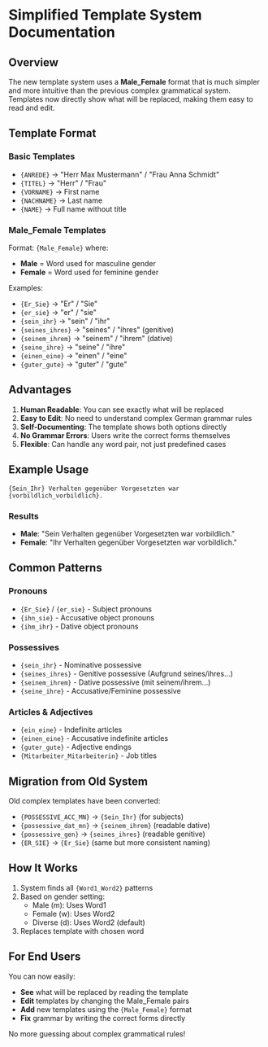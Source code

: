 # Simplified Template System Documentation

## Overview

The new template system uses a **Male_Female** format that is much simpler and more intuitive than the previous complex grammatical system. Templates now directly show what will be replaced, making them easy to read and edit.

## Template Format

### Basic Templates

- `{ANREDE}` → "Herr Max Mustermann" / "Frau Anna Schmidt"
- `{TITEL}` → "Herr" / "Frau"
- `{VORNAME}` → First name
- `{NACHNAME}` → Last name
- `{NAME}` → Full name without title

### Male_Female Templates

Format: `{Male_Female}` where:

- **Male** = Word used for masculine gender
- **Female** = Word used for feminine gender

Examples:

- `{Er_Sie}` → "Er" / "Sie"
- `{er_sie}` → "er" / "sie"
- `{sein_ihr}` → "sein" / "ihr"
- `{seines_ihres}` → "seines" / "ihres" (genitive)
- `{seinem_ihrem}` → "seinem" / "ihrem" (dative)
- `{seine_ihre}` → "seine" / "ihre"
- `{einen_eine}` → "einen" / "eine"
- `{guter_gute}` → "guter" / "gute"

## Advantages

1. **Human Readable**: You can see exactly what will be replaced
2. **Easy to Edit**: No need to understand complex German grammar rules
3. **Self-Documenting**: The template shows both options directly
4. **No Grammar Errors**: Users write the correct forms themselves
5. **Flexible**: Can handle any word pair, not just predefined cases

## Example Usage

```
{Sein_Ihr} Verhalten gegenüber Vorgesetzten war {vorbildlich_vorbildlich}.
```

### Results

- **Male**: "Sein Verhalten gegenüber Vorgesetzten war vorbildlich."
- **Female**: "Ihr Verhalten gegenüber Vorgesetzten war vorbildlich."

## Common Patterns

### Pronouns

- `{Er_Sie}` / `{er_sie}` - Subject pronouns
- `{ihn_sie}` - Accusative object pronouns
- `{ihm_ihr}` - Dative object pronouns

### Possessives

- `{sein_ihr}` - Nominative possessive
- `{seines_ihres}` - Genitive possessive (Aufgrund seines/ihres...)
- `{seinem_ihrem}` - Dative possessive (mit seinem/ihrem...)
- `{seine_ihre}` - Accusative/Feminine possessive

### Articles & Adjectives

- `{ein_eine}` - Indefinite articles
- `{einen_eine}` - Accusative indefinite articles
- `{guter_gute}` - Adjective endings
- `{Mitarbeiter_Mitarbeiterin}` - Job titles

## Migration from Old System

Old complex templates have been converted:

- `{POSSESSIVE_ACC_MN}` → `{Sein_Ihr}` (for subjects)
- `{possessive_dat_mn}` → `{seinem_ihrem}` (readable dative)
- `{possessive_gen}` → `{seines_ihres}` (readable genitive)
- `{ER_SIE}` → `{Er_Sie}` (same but more consistent naming)

## How It Works

1. System finds all `{Word1_Word2}` patterns
2. Based on gender setting:
   - Male (m): Uses Word1
   - Female (w): Uses Word2
   - Diverse (d): Uses Word2 (default)
3. Replaces template with chosen word

## For End Users

You can now easily:

- **See** what will be replaced by reading the template
- **Edit** templates by changing the Male_Female pairs
- **Add** new templates using the `{Male_Female}` format
- **Fix** grammar by writing the correct forms directly

No more guessing about complex grammatical rules!
